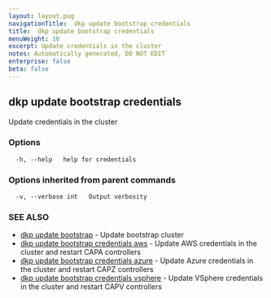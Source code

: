 ```yaml
---
layout: layout.pug
navigationTitle:  dkp update bootstrap credentials
title:  dkp update bootstrap credentials
menuWeight: 10
excerpt: Update credentials in the cluster
notes: Automatically generated, DO NOT EDIT
enterprise: false
beta: false
---
```

<!-- vale off -->
<!-- markdownlint-disable -->

## dkp update bootstrap credentials

Update credentials in the cluster

### Options

```
  -h, --help   help for credentials
```

### Options inherited from parent commands

```
  -v, --verbose int   Output verbosity
```

### SEE ALSO

* [dkp update bootstrap](/dkp/kommander/2.3/cli/dkp/update/bootstrap/)	 - Update bootstrap cluster
* [dkp update bootstrap credentials aws](/dkp/kommander/2.3/cli/dkp/update/bootstrap/credentials/aws/)	 - Update AWS credentials in the cluster and restart CAPA controllers
* [dkp update bootstrap credentials azure](/dkp/kommander/2.3/cli/dkp/update/bootstrap/credentials/azure/)	 - Update Azure credentials in the cluster and restart CAPZ controllers
* [dkp update bootstrap credentials vsphere](/dkp/kommander/2.3/cli/dkp/update/bootstrap/credentials/vsphere/)	 - Update VSphere credentials in the cluster and restart CAPV controllers

